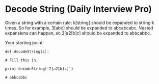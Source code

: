 # Decode String (Daily Interview Pro)

Given a string with a certain rule: k[string] should be expanded to string k times. So for example, 3[abc] should be expanded to abcabcabc. Nested expansions can happen, so 2[a2[b]c] should be expanded to abbcabbc.

Your starting point:

```
def decodeString(s):

# Fill this in.

print decodeString('2[a2[b]c]')

# abbcabbc
```
